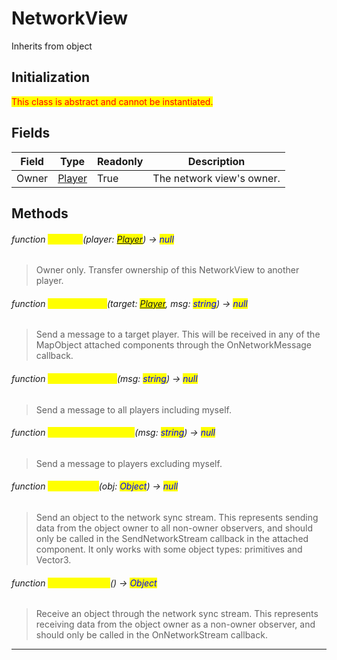 # NetworkView
Inherits from object
## Initialization
<mark style="color:red;">This class is abstract and cannot be instantiated.</mark>
## Fields
|Field|Type|Readonly|Description|
|---|---|---|---|
|Owner|[Player](../objects/Player.md)|True|The network view's owner.|
## Methods
###### function <mark style="color:yellow;">Transfer</mark>(player: <mark style="color:blue;">[Player](../objects/Player.md)</mark>) → <mark style="color:blue;">null</mark>
> Owner only. Transfer ownership of this NetworkView to another player.

###### function <mark style="color:yellow;">SendMessage</mark>(target: <mark style="color:blue;">[Player](../objects/Player.md)</mark>, msg: <mark style="color:blue;">string</mark>) → <mark style="color:blue;">null</mark>
> Send a message to a target player. This will be received in any of the MapObject attached components through the OnNetworkMessage callback.

###### function <mark style="color:yellow;">SendMessageAll</mark>(msg: <mark style="color:blue;">string</mark>) → <mark style="color:blue;">null</mark>
> Send a message to all players including myself.

###### function <mark style="color:yellow;">SendMessageOthers</mark>(msg: <mark style="color:blue;">string</mark>) → <mark style="color:blue;">null</mark>
> Send a message to players excluding myself.

###### function <mark style="color:yellow;">SendStream</mark>(obj: <mark style="color:blue;">Object</mark>) → <mark style="color:blue;">null</mark>
> Send an object to the network sync stream.             This represents sending data from the object owner to all non-owner observers,             and should only be called in the SendNetworkStream callback in the attached component.             It only works with some object types: primitives and Vector3.

###### function <mark style="color:yellow;">ReceiveStream</mark>() → <mark style="color:blue;">Object</mark>
> Receive an object through the network sync stream.             This represents receiving data from the object owner as a non-owner observer,             and should only be called in the OnNetworkStream callback.


---

